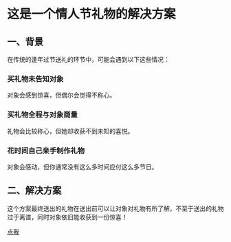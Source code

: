 # 这是一个情人节礼物的解决方案
## 一、背景
在传统的逢年过节送礼的环节中，可能会遇到以下这些情况：
### 买礼物未告知对象
  对象会感到惊喜，但偶尔会觉得不称心。
### 买礼物全程与对象商量
  礼物会比较称心，但她却收获不到未知的喜悦。
### 花时间自己亲手制作礼物
  对象会感动，但你通常没有这么多时间应付这么多节日。
## 二、解决方案
这个方案最终送出的礼物在送出前可以让对象对礼物有所了解，不至于送出的礼物过于离谱，同时对象依旧能收获到一份惊喜！

[点我](https://haotangchao.github.io/lottery-master/index.html)
